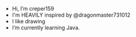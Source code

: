- Hi, I’m creper159
- I'm HEAVILY inspired by @dragonmaster731012
- I like drawing
- I’m currently learning Java.

<!---
creper159/creper159 is a ✨ special ✨ repository because its `README.md` (this file) appears on your GitHub profile.
You can click the Preview link to take a look at your changes.
--->
